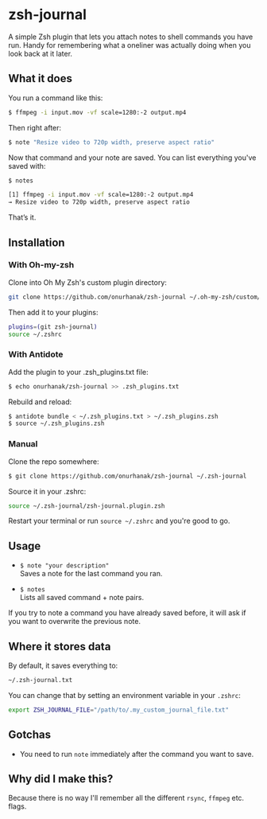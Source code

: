 # zsh-journal

A simple Zsh plugin that lets you attach notes to shell commands you have run. Handy for remembering what a oneliner was actually doing when you look back at it later.

## What it does

You run a command like this:

```bash
$ ffmpeg -i input.mov -vf scale=1280:-2 output.mp4
```

Then right after:

```bash
$ note "Resize video to 720p width, preserve aspect ratio"
```
Now that command and your note are saved. You can list everything you've saved with:

```bash
$ notes

[1] ffmpeg -i input.mov -vf scale=1280:-2 output.mp4
→ Resize video to 720p width, preserve aspect ratio
```

That’s it.

## Installation

### With Oh-my-zsh

Clone into Oh My Zsh's custom plugin directory:

```sh
git clone https://github.com/onurhanak/zsh-journal ~/.oh-my-zsh/custom/plugins/zsh-journal
```
Then add it to your plugins:

```bash
plugins=(git zsh-journal)
source ~/.zshrc
```

### With Antidote

Add the plugin to your .zsh_plugins.txt file:

```bash 
$ echo onurhanak/zsh-journal >> .zsh_plugins.txt
```

Rebuild and reload:

```bash
$ antidote bundle < ~/.zsh_plugins.txt > ~/.zsh_plugins.zsh
$ source ~/.zsh_plugins.zsh
```

### Manual

Clone the repo somewhere:

```bash
$ git clone https://github.com/onurhanak/zsh-journal ~/.zsh-journal
```

Source it in your .zshrc:

```bash
source ~/.zsh-journal/zsh-journal.plugin.zsh
```

Restart your terminal or run `source ~/.zshrc` and you're good to go.

## Usage

- `$ note "your description"`  
  Saves a note for the last command you ran.

- `$ notes`  
  Lists all saved command + note pairs.

If you try to note a command you have already saved before, it will ask if you want to overwrite the previous note.

## Where it stores data

By default, it saves everything to:

```bash
~/.zsh-journal.txt
```
You can change that by setting an environment variable in your `.zshrc`:

```bash
export ZSH_JOURNAL_FILE="/path/to/.my_custom_journal_file.txt"
```

## Gotchas

- You need to run `note` immediately after the command you want to save.

## Why did I make this?

Because there is no way I'll remember all the different `rsync`, `ffmpeg` etc. flags.


